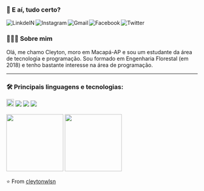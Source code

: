 ### 👋 E aí, tudo certo?
<a target="_blank" href="https://www.linkedin.com/in/cleytonwlsn/">
  <img align="left" alt="LinkdeIN" src="https://img.shields.io/badge/linkedin-%230077B5.svg?&style=for-the-badge&logo=linkedin&logoColor=black" />
</a>
<a target="_blank" href="https://www.instagram.com/cleytonwlsn/">
  <img align="left" alt="Instagram" src="https://img.shields.io/badge/instagram-%23E4405F.svg?&style=for-the-badge&logo=instagram&logoColor=black" />
</a>
<a target="_blank" href="mailto:cleytonwilsonlima@gmail.com">
  <img align="left" alt="Gmail" src="https://img.shields.io/badge/gmail-D14836?&style=for-the-badge&logo=gmail&logoColor=black" />
</a>
<a target="_blank" href="https://www.facebook.com/cley.wilson/">
  <img align="left" alt="Facebook" src="https://img.shields.io/badge/facebook-%231877F2.svg?&style=for-the-badge&logo=facebook&logoColor=black" />
</a>
<a target="_blank" href="https://www.twitter.com/cleytonwlsn/">
  <img align="left" alt="Twitter" src="https://img.shields.io/badge/twitter-%231DA1F2.svg?&style=for-the-badge&logo=twitter&logoColor=black" />
</a>
<br>

<h3> 👨🏻‍💻 Sobre mim </h3>

Olá, me chamo Cleyton, moro em Macapá-AP e sou um estudante da área de tecnologia e programação. Sou formado em Engenharia Florestal (em 2018) e tenho bastante interesse na área de programação. 

----
<h3> 🛠 Principais linguagens e tecnologias: </h3>
<section>
  <code><img width="20px" src="https://cdn.jsdelivr.net/gh/devicons/devicon/icons/elixir/elixir-original-wordmark.svg"></code>
  <code><img src="https://img.shields.io/badge/javascript-%23323330.svg?style=for-the-badge&logo=javascript&logoColor=%23F7DF1E"></code>
  <code><img src="https://img.shields.io/badge/html5%20-%23E34F26.svg?&style=for-the-badge&logo=html5&logoColor=black"></code>
  <code><img src="https://img.shields.io/badge/css3%20-%231572B6.svg?&style=for-the-badge&logo=css3&logoColor=black"></code>
 </section>
<br>
<section>
  <img
     height="150rem"
     src='https://github-readme-stats.vercel.app/api?username=cleytonwlsn&show_icons=true&count_private=true&include_all_commits=true&theme=dark'
  />
  <img
     height="150rem"
     src='https://github-readme-stats.vercel.app/api/top-langs/?username=cleytonwlsn&layout=compact&langs_count=16&theme=dark'
   />
</section>


⭐️ From <a href="https://github.com/cleytonwlsn">cleytonwlsn</a>
